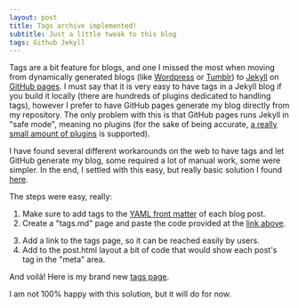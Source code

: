 ```yaml
---
layout: post
title: Tags archive implemented!
subtitle: Just a little tweak to this blog
tags: Github Jekyll
---
```

Tags are a bit feature for blogs, and one I missed the most when moving from dynamically generated blogs (like <a href="https://wordpress.com/" target="_blank">Wordpress</a> or <a href="https://www.tumblr.com/" target="_blank">Tumblr</a>) to <a href="https://jekyllrb.com/" target="_blank">Jekyll</a> on <a href="https://pages.github.com/" target="_blank">GitHub pages</a>.
I must say that it is very easy to have tags in a Jekyll blog if you build it locally (there are hundreds of plugins dedicated to handling tags), however I prefer to have GitHub pages generate my blog directly from my repository.
The only problem with this is that GitHub pages runs Jekyll in "safe mode", meaning no plugins (for the sake of being accurate, <a href="https://help.github.com/articles/using-jekyll-plugins-with-github-pages/" target="_blank">a really small amount of plugins</a> is supported).

I have found several different workarounds on the web to have tags and let GitHub generate my blog, some required a lot of manual work, some were simpler.
In the end, I settled with this easy, but really basic solution I found <a href="https://blog.brandonparsons.me/2015-using-tags-in-a-jekyll-blog-on-github-pages" target="_blank">here</a>.

The steps were easy, really:

1. Make sure to add tags to the <a href="http://jekyllrb.com/docs/frontmatter/" target="_blank">YAML front matter</a> of each blog post.
2. Create a "tags.md" page and paste the code provided at the <a href="https://blog.brandonparsons.me/2015-using-tags-in-a-jekyll-blog-on-github-pages" target="_blank">link above</a>.
<script src="https://gist.github.com/Melyanna/14785c18de121ea33e05.js"></script>
3. Add a link to the tags page, so it can be reached easily by users.
4. Add to the post.html layout a bit of code that would show each post's tag in the "meta" area.
<script src="https://gist.github.com/Melyanna/1cf52723eda9e6d29910.js"></script>

And voilà! Here is my brand new [tags page](http://melyanna.github.io/tags/).

I am not 100% happy with this solution, but it will do for now.

